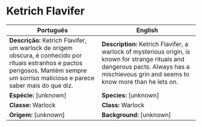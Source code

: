 # Ketrich Flavifer

| Português                                                                                                                                                                               | English                                                                                                                                                                                    |
| --------------------------------------------------------------------------------------------------------------------------------------------------------------------------------------- | ------------------------------------------------------------------------------------------------------------------------------------------------------------------------------------------ |
| **Descrição:** Ketrich Flavifer, um warlock de origem obscura, é conhecido por rituais estranhos e pactos perigosos. Mantém sempre um sorriso malicioso e parece saber mais do que diz. | **Description:** Ketrich Flavifer, a warlock of mysterious origin, is known for strange rituals and dangerous pacts. Always has a mischievous grin and seems to know more than he lets on. |
| **Espécie:** [unknown]                                                                                                                                                                  | **Species:** [unknown]                                                                                                                                                                     |
| **Classe:** Warlock                                                                                                                                                                     | **Class:** Warlock                                                                                                                                                                         |
| **Origem:** [unknown]                                                                                                                                                                   | **Background:** [unknown]                                                                                                                                                                  |

























